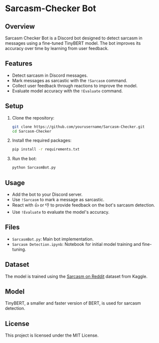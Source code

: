 # Sarcasm-Checker Bot

## Overview

Sarcasm Checker Bot is a Discord bot designed to detect sarcasm in messages using a fine-tuned TinyBERT model. The bot improves its accuracy over time by learning from user feedback.

## Features

- Detect sarcasm in Discord messages.
- Mark messages as sarcastic with the `!Sarcasm` command.
- Collect user feedback through reactions to improve the model.
- Evaluate model accuracy with the `!Evaluate` command.

## Setup

1. Clone the repository:
    ```sh
    git clone https://github.com/yourusername/Sarcasm-Checker.git
    cd Sarcasm-Checker
    ```

2. Install the required packages:
    ```sh
    pip install -r requirements.txt
    ```

3. Run the bot:
    ```sh
    python SarcasmBot.py
    ```

## Usage

- Add the bot to your Discord server.
- Use `!Sarcasm` to mark a message as sarcastic.
- React with 👍 or 👎 to provide feedback on the bot's sarcasm detection.
- Use `!Evaluate` to evaluate the model's accuracy.

## Files

- `SarcasmBot.py`: Main bot implementation.
- `Sarcasm Detection.ipynb`: Notebook for initial model training and fine-tuning.

## Dataset

The model is trained using the [Sarcasm on Reddit](https://www.kaggle.com/datasets/danofer/sarcasm) dataset from Kaggle.

## Model

TinyBERT, a smaller and faster version of BERT, is used for sarcasm detection.

## License

This project is licensed under the MIT License.
